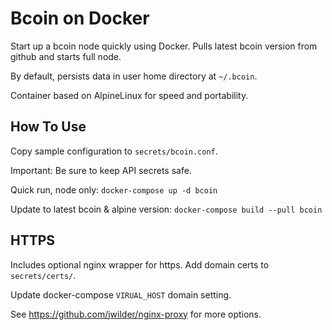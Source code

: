 Bcoin on Docker
=====

Start up a bcoin node quickly using Docker.
Pulls latest bcoin version from github and starts full node.

By default, persists data in user home directory at `~/.bcoin`.

Container based on AlpineLinux for speed and portability.

How To Use
----

Copy sample configuration to `secrets/bcoin.conf`.

Important: Be sure to keep API secrets safe.

Quick run, node only:
`docker-compose up -d bcoin`

Update to latest bcoin & alpine version:
`docker-compose build --pull bcoin`

HTTPS
----
Includes optional nginx wrapper for https. Add domain certs to `secrets/certs/`.

Update docker-compose `VIRUAL_HOST` domain setting.

See https://github.com/jwilder/nginx-proxy for more options.
